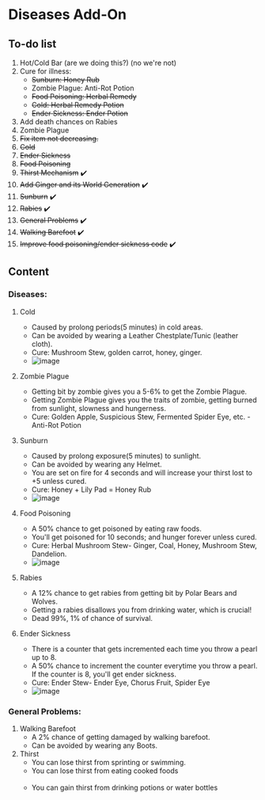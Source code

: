 # Diseases Add-On
## To-do list

1. Hot/Cold Bar (are we doing this?) (no we're not)
2. Cure for illness:
   - ~~Sunburn: Honey Rub~~
   - Zombie Plague: Anti-Rot Potion
   - ~~Food Poisoning: Herbal Remedy~~
   - ~~Cold: Herbal Remedy Potion~~
   - ~~Ender Sickness: Ender Potion~~
3. Add death chances on Rabies
4. Zombie Plague
5. ~~Fix item not decreasing.~~
6. ~~Cold~~
7. ~~Ender Sickness~~
8. ~~Food Poisoning~~ 
9. ~~Thirst Mechanism~~ ✔️
10. ~~Add Ginger and its World Generation~~ ✔️
11. ~~Sunburn~~ ✔️
12. ~~Rabies~~ ✔️
13. ~~General Problems~~ ✔️
14. ~~Walking Barefoot~~ ✔️
15. ~~Improve food poisoning/ender sickness code~~ ✔️

## Content

### Diseases:
1. Cold
   - Caused by prolong periods(5 minutes) in cold areas.
   - Can be avoided by wearing a Leather Chestplate/Tunic (leather cloth).
   - Cure: Mushroom Stew, golden carrot, honey, ginger.
   - ![image](https://github.com/user-attachments/assets/9708b85f-b087-4788-b965-aaddd10d565f)

2. Zombie Plague
   - Getting bit by zombie gives you a 5-6% to get the Zombie Plague.
   - Getting Zombie Plague gives you the traits of zombie, getting burned from sunlight, slowness and hungerness.
   - Cure: Golden Apple, Suspicious Stew, Fermented Spider Eye, etc. - Anti-Rot Potion
3. Sunburn
   - Caused by prolong exposure(5 minutes) to sunlight.
   - Can be avoided by wearing any Helmet.
   - You are set on fire for 4 seconds and will increase your thirst lost to +5 unless cured.
   - Cure: Honey + Lily Pad = Honey Rub
   - ![image](https://github.com/user-attachments/assets/9a3320ae-8589-4961-a011-2866b5afb73e)

4. Food Poisoning
   - A 50% chance to get poisoned by eating raw foods.
   - You'll get poisoned for 10 seconds; and hunger forever unless cured.
   - Cure: Herbal Mushroom Stew- Ginger, Coal, Honey, Mushroom Stew, Dandelion.
   - ![image](https://github.com/user-attachments/assets/80b39264-c88e-4748-93e9-4bb9fa9bb43f)

5. Rabies
   - A 12% chance to get rabies from getting bit by Polar Bears and Wolves.
   - Getting a rabies disallows you from drinking water, which is crucial!
   - Dead 99%, 1% of chance of survival.

6. Ender Sickness
   - There is a counter that gets incremented each time you throw a pearl up to 8.
   - A 50% chance to increment the counter everytime you throw a pearl. If the counter is 8, you'll get ender sickness.
   - Cure: Ender Stew- Ender Eye, Chorus Fruit, Spider Eye
   - ![image](https://github.com/user-attachments/assets/f8002f0e-ef33-4374-9dc3-ad8d7725887c)


### General Problems: 
1. Walking Barefoot<br>
   - A 2% chance of getting damaged by walking barefoot.
   - Can be avoided by wearing any Boots.
2. Thirst
   - You can lose thirst from sprinting or swimming.
   - You can lose thirst from eating cooked foods<br><br>
   - You can gain thirst from drinking potions or water bottles
